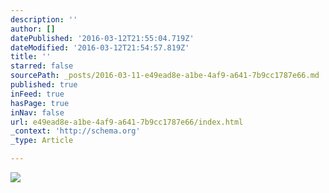 ```yaml
---
description: ''
author: []
datePublished: '2016-03-12T21:55:04.719Z'
dateModified: '2016-03-12T21:54:57.819Z'
title: ''
starred: false
sourcePath: _posts/2016-03-11-e49ead8e-a1be-4af9-a641-7b9cc1787e66.md
published: true
inFeed: true
hasPage: true
inNav: false
url: e49ead8e-a1be-4af9-a641-7b9cc1787e66/index.html
_context: 'http://schema.org'
_type: Article

---
```

![](https://the-grid-user-content.s3-us-west-2.amazonaws.com/f6c7823c-c1d0-47cc-b0b9-dd922ebceaa6.png)